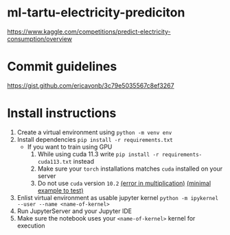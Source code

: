 # ml-tartu-electricity-prediciton
https://www.kaggle.com/competitions/predict-electricity-consumption/overview

# Commit guidelines
https://gist.github.com/ericavonb/3c79e5035567c8ef3267

# Install instructions
1. Create a virtual environment using `python -m venv env`
2. Install dependencies `pip install -r requirements.txt`
    - If you want to train using GPU 
        1. While using cuda 11.3 write `pip install -r requirements-cuda113.txt` instead
        1. Make sure your `torch` installations matches `cuda` installed on your server
        2. Do not use `cuda` version `10.2` [(error in multiplication)](https://stackoverflow.com/questions/66600362/runtimeerror-cuda-error-cublas-status-execution-failed-when-calling-cublassge) [(minimal example to test)](https://github.com/pytorch/pytorch/issues/64097)
3. Enlist virtual environment as usable jupyter kernel `python -m ipykernel --user --name <name-of-kernel>`
4. Run JupyterServer and your Jupyter IDE
5. Make sure the notebook uses your `<name-of-kernel>` kernel for execution